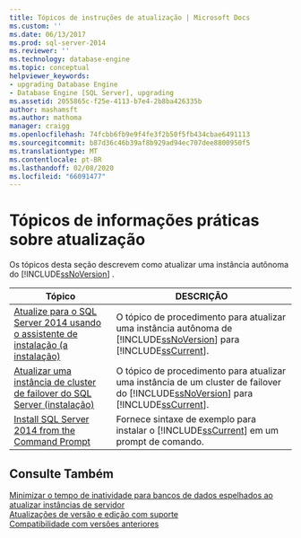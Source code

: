 ```yaml
---
title: Tópicos de instruções de atualização | Microsoft Docs
ms.custom: ''
ms.date: 06/13/2017
ms.prod: sql-server-2014
ms.reviewer: ''
ms.technology: database-engine
ms.topic: conceptual
helpviewer_keywords:
- upgrading Database Engine
- Database Engine [SQL Server], upgrading
ms.assetid: 2055865c-f25e-4113-b7e4-2b8ba426335b
author: mashamsft
ms.author: mathoma
manager: craigg
ms.openlocfilehash: 74fcbb6fb9e9f4fe3f2b50f5fb434cbae6491113
ms.sourcegitcommit: b87d36c46b39af8b929ad94ec707dee8800950f5
ms.translationtype: MT
ms.contentlocale: pt-BR
ms.lasthandoff: 02/08/2020
ms.locfileid: "66091477"
---
```

# <a name="upgrade-how-to-topics"></a>Tópicos de informações práticas sobre atualização
  Os tópicos desta seção descrevem como atualizar uma instância autônoma do [!INCLUDE[ssNoVersion](../../includes/ssnoversion-md.md)] .  
  
|Tópico|DESCRIÇÃO|  
|-----------|-----------------|  
|[Atualize para o SQL Server 2014 usando o assistente de instalação &#40;a instalação&#41;](../../database-engine/install-windows/upgrade-sql-server-using-the-installation-wizard-setup.md)|O tópico de procedimento para atualizar uma instância autônoma de [!INCLUDE[ssNoVersion](../../includes/ssnoversion-md.md)] para [!INCLUDE[ssCurrent](../../includes/sscurrent-md.md)].|  
|[Atualizar uma instância de cluster de failover do SQL Server &#40;instalação&#41;](../failover-clusters/windows/upgrade-a-sql-server-failover-cluster-instance-setup.md)|O tópico de procedimento para atualizar uma instância de um cluster de failover do [!INCLUDE[ssNoVersion](../../includes/ssnoversion-md.md)] para [!INCLUDE[ssCurrent](../../includes/sscurrent-md.md)].|  
|[Install SQL Server 2014 from the Command Prompt](../../database-engine/install-windows/install-sql-server-from-the-command-prompt.md)|Fornece sintaxe de exemplo para instalar o [!INCLUDE[ssCurrent](../../includes/sscurrent-md.md)] em um prompt de comando.|  
  
## <a name="see-also"></a>Consulte Também  
 [Minimizar o tempo de inatividade para bancos de dados espelhados ao atualizar instâncias de servidor](../../database-engine/database-mirroring/upgrading-mirrored-instances.md)   
 [Atualizações de versão e edição com suporte](../../database-engine/install-windows/supported-version-and-edition-upgrades.md)   
 [Compatibilidade com versões anteriores](../../../2014/getting-started/backward-compatibility.md)  
  
  
